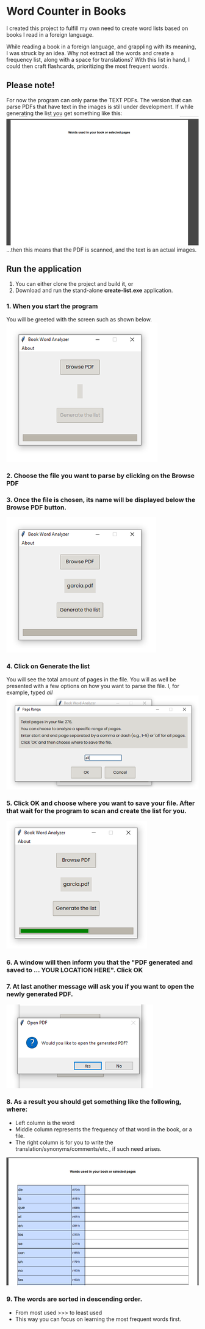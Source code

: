 # Word Counter in Books

I created this project to fulfill my own need to create word lists based on books I read in a foreign language.

While reading a book in a foreign language, and grappling with its meaning, I was struck by an idea.
Why not extract all the words and create a frequency list, along with a space for translations?
With this list in hand, I could then craft flashcards, prioritizing the most frequent words.

## Please note!

For now the program can only parse the TEXT PDFs.
The version that can parse PDFs that have text in the images is still under development.
If while generating the list you get something like this:<br/>
![Empty generated PDF](readme_images/image-7.png)
...then this means that the PDF is scanned, and the text is an actual images.

## Run the application

1. You can either clone the project and build it, or
2. Download and run the stand-alone **create-list.exe** application.

### 1. When you start the program

You will be greeted with the screen such as shown below.<br/>
![Main window](readme_images/image-1.png)

### 2. Choose the file you want to parse by clicking on the **Browse PDF**

### 3. Once the file is chosen, its name will be displayed below the **Browse PDF** button.

![PDF name](readme_images/image-2.png)

### 4. Click on **Generate the list**

You will see the total amount of pages in the file.
You will as well be presented with a few options on how you want to parse the file.
I, for example, typed _all_ <br/>
![Parse all book](readme_images/image-3.png)

### 5. Click **OK** and choose where you want to save your file. After that wait for the program to scan and create the list for you.

![Program scanning and generating the list](readme_images/image-4.png)

### 6. A window will then inform you that the "PDF generated and saved to ... YOUR LOCATION HERE". Click **OK**

### 7. At last another message will ask you if you want to open the newly generated PDF.

![Open the file?](readme_images/image-5.png)

### 8. As a result you should get something like the following, where:

- Left column is the word
- Middle column represents the frequency of that word in the book, or a file.
- The right column is for you to write the translation/synonyms/comments/etc., if such need arises.<br/>

![Generated PDF](readme_images/image-6.png)

### 9. The words are sorted in descending order.

- From most used >>> to least used
- This way you can focus on learning the most frequent words first.
